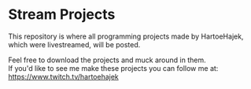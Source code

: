# Stream Projects

This repository is where all programming projects made by HartoeHajek, which were livestreamed,
will be posted.

Feel free to download the projects and muck around in them.  
If you'd like to see me make these projects you can follow me at:  
https://www.twitch.tv/hartoehajek
